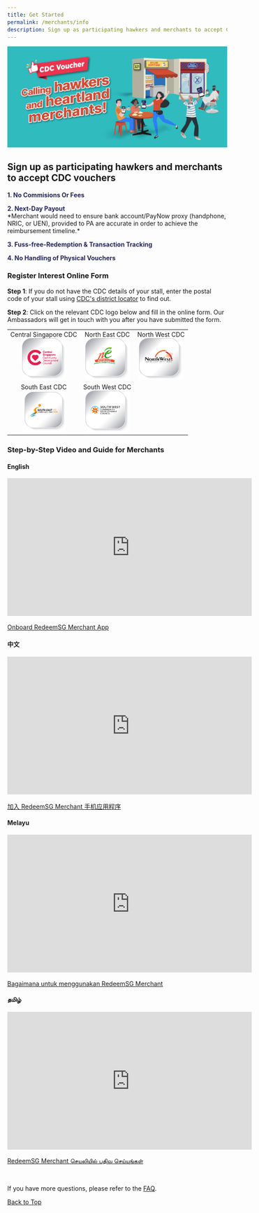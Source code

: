 ```yaml
---
title: Get Started
permalink: /merchants/info
description: Sign up as participating hawkers and merchants to accept CDC vouchers.
---
```

<a id="pagetop"></a>

![Calling hawkers and heartland merchants banner](/images/merchants/merchant-banner.jpg)

## Sign up as participating hawkers and merchants to accept CDC vouchers

<p><span style="color: rgb(37, 36, 92);"><strong>1. No Commisions Or Fees</strong></span></p>
<p><span style="color: rgb(37, 36, 92);"><strong>2. Next-Day Payout</strong></span><br />*Merchant would need to ensure bank account/PayNow proxy (handphone, NRIC, or UEN), provided to PA are accurate in order to achieve the reimbursement timeline.*</p>
<p><span style="color: rgb(37, 36, 92);"><strong>3. Fuss-free-Redemption &amp; Transaction Tracking</strong></span></p>
<p><span style="color:rgb(37, 36, 92);"><strong>4. No Handling of Physical Vouchers</strong></span></p>


### Register Interest Online Form

**Step 1**: If you do not have the CDC details of your stall, enter the postal code of your stall using <a href="https://www.cdc.gov.sg/about-cdc/information-on-the-five-districts" target="_blank">CDC's district locator</a> to find out.

**Step 2**: Click on the relevant CDC logo below and fill in the online form. Our Ambassadors will get in touch with you after you have submitted the form.

<table border="0" cellspacing="0" cellpadding="0">
<tbody>
	<tr>
		<td style="text-align: center;">Central Singapore CDC<br><a href="https://go.gov.sg/csmerchantreg" target="_blank"><img src="/images/cdc-button.png" alt="Register Interest Form for Central Singapore CDC" style="width:100px !important;" /></a>		
		</td>
		<td style="text-align: center;">North East CDC<br><a href="https://go.gov.sg/nemerchantreg" target="_blank"><img src="/images/ne-button.png" alt="Register Interest Form for North East CDC"  style="width:100px !important;"/></a>
		</td>		
		<td style="text-align: center;">North West CDC<br><a href="https://go.gov.sg/nwmerchantreg" target="_blank"><img src="/images/nw-button.png" alt="Register Interest Form for North West CDC"  style="width:100px !important;"/></a>
		</td>
	</tr>
	<tr>
		<td style="text-align: center;">South East CDC<br><a href="https://go.gov.sg/semerchantreg" target="_blank"><img src="/images/se-button.png" alt="Register Interest Form for South East CDC" style="width:100px !important;" /> </a>
		</td>
		<td style="text-align: center;">South West CDC<br><a href="https://go.gov.sg/swmerchantreg" target="_blank"> <img src="/images/sw-button.png" alt="Register Interest Form for South West CDC"  style="width:100px !important;"/></a></td>
	</tr>
</tbody>
</table>


### Step-by-Step Video and Guide for Merchants

#### English
<iframe width="560" height="315" src="https://www.youtube.com/embed/cQGlktNKq3s" title="YouTube video player" frameborder="0" allow="accelerometer; autoplay; clipboard-write; encrypted-media; gyroscope; picture-in-picture" allowfullscreen></iframe>

<p><a href="/merchants/merchant-guide-english">Onboard RedeemSG Merchant App</a></p>


#### 中文
<iframe width="560" height="315" src="https://www.youtube.com/embed/2l6hem1eMps" title="YouTube video player" frameborder="0" allow="accelerometer; autoplay; clipboard-write; encrypted-media; gyroscope; picture-in-picture" allowfullscreen></iframe>

<p><a href="/merchants/merchant-guide-chinese">加入 RedeemSG Merchant 手机应用程序</a></p>


#### Melayu
<iframe width="560" height="315" src="https://www.youtube.com/embed/WlXbDqiPN6k" title="YouTube video player" frameborder="0" allow="accelerometer; autoplay; clipboard-write; encrypted-media; gyroscope; picture-in-picture" allowfullscreen></iframe>

<p><a href="/merchants/merchant-guide-malay">Bagaimana untuk menggunakan RedeemSG Merchant</a></p>	


#### தமிழ் 
<iframe width="560" height="315" src="https://www.youtube.com/embed/NGkGTUoF1BE" title="YouTube video player" frameborder="0" allow="accelerometer; autoplay; clipboard-write; encrypted-media; gyroscope; picture-in-picture" allowfullscreen></iframe>

<p><a href="/merchants/merchant-guide-tamil">RedeemSG Merchant செயலியில் பதிவு செய்யுங்கள்</a></p>

<br>

If you have more questions, please refer to the [FAQ](faq).

[Back to Top](#pagetop)